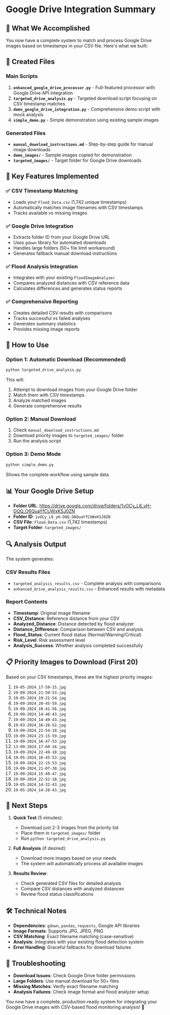 # Google Drive Integration Summary

## 🎯 What We Accomplished

You now have a complete system to match and process Google Drive images based on timestamps in your CSV file. Here's what we built:

## 📁 Created Files

### Main Scripts
1. **`enhanced_google_drive_processor.py`** - Full-featured processor with Google Drive API integration
2. **`targeted_drive_analysis.py`** - Targeted download script focusing on CSV timestamp matches
3. **`demo_google_drive_integration.py`** - Comprehensive demo script with mock analysis
4. **`simple_demo.py`** - Simple demonstration using existing sample images

### Generated Files
- **`manual_download_instructions.md`** - Step-by-step guide for manual image downloads
- **`demo_images/`** - Sample images copied for demonstration
- **`targeted_images/`** - Target folder for Google Drive downloads

## 🔧 Key Features Implemented

### ✅ CSV Timestamp Matching
- Loads your `Flood_Data.csv` (1,742 unique timestamps)
- Automatically matches image filenames with CSV timestamps
- Tracks available vs missing images

### ✅ Google Drive Integration
- Extracts folder ID from your Google Drive URL
- Uses `gdown` library for automated downloads
- Handles large folders (50+ file limit workaround)
- Generates fallback manual download instructions

### ✅ Flood Analysis Integration
- Integrates with your existing `FloodImageAnalyzer`
- Compares analyzed distances with CSV reference data
- Calculates differences and generates status reports

### ✅ Comprehensive Reporting
- Creates detailed CSV results with comparisons
- Tracks successful vs failed analyses
- Generates summary statistics
- Provides missing image reports

## 🚀 How to Use

### Option 1: Automatic Download (Recommended)
```bash
python targeted_drive_analysis.py
```
This will:
1. Attempt to download images from your Google Drive folder
2. Match them with CSV timestamps
3. Analyze matched images
4. Generate comprehensive results

### Option 2: Manual Download
1. Check `manual_download_instructions.md`
2. Download priority images to `targeted_images/` folder
3. Run the analysis script

### Option 3: Demo Mode
```bash
python simple_demo.py
```
Shows the complete workflow using sample data

## 📊 Your Google Drive Setup

- **Folder URL**: https://drive.google.com/drive/folders/1vOCy_L8_yH-DQQ_O6QuaYfCUWxKSJ0ZN
- **Folder ID**: `1vOCy_L8_yH-DQQ_O6QuaYfCUWxKSJ0ZN`
- **CSV File**: `Flood_Data.csv` (1,742 timestamps)
- **Target Folder**: `targeted_images/`

## 🔍 Analysis Output

The system generates:

### CSV Results Files
- `targeted_analysis_results.csv` - Complete analysis with comparisons
- `enhanced_drive_analysis_results.csv` - Enhanced results with metadata

### Report Contents
- **Timestamp**: Original image filename
- **CSV_Distance**: Reference distance from your CSV
- **Analyzed_Distance**: Distance detected by flood analyzer
- **Distance_Difference**: Comparison between CSV and analysis
- **Flood_Status**: Current flood status (Normal/Warning/Critical)
- **Risk_Level**: Risk assessment level
- **Analysis_Success**: Whether analysis completed successfully

## 📋 Priority Images to Download (First 20)

Based on your CSV timestamps, these are the highest priority images:

1. `19-05-2024_17-59-15.jpg`
2. `19-09-2024_21-50-53.jpg`
3. `19-05-2024_19-21-54.jpg`
4. `19-09-2024_20-45-59.jpg`
5. `19-09-2024_10-41-56.jpg`
6. `19-09-2024_14-46-43.jpg`
7. `19-09-2024_14-49-43.jpg`
8. `19-03-2024_16-26-52.jpg`
9. `19-09-2024_22-54-18.jpg`
10. `19-09-2024_23-15-59.jpg`
11. `19-09-2024_16-47-53.jpg`
12. `13-09-2024_17-60-16.jpg`
13. `19-09-2024_22-49-18.jpg`
14. `19-05-2024_16-45-53.jpg`
15. `19-09-2024_22-15-53.jpg`
16. `19-09-2024_21-07-38.jpg`
17. `19-09-2024_15-49-47.jpg`
18. `19-09-2024_22-52-18.jpg`
19. `19-05-2024_14-32-43.jpg`
20. `19-05-2024_14-28-43.jpg`

## 🎯 Next Steps

1. **Quick Test** (5 minutes):
   - Download just 2-3 images from the priority list
   - Place them in `targeted_images/` folder
   - Run `python targeted_drive_analysis.py`

2. **Full Analysis** (if desired):
   - Download more images based on your needs
   - The system will automatically process all available images

3. **Results Review**:
   - Check generated CSV files for detailed analysis
   - Compare CSV distances with analyzed distances
   - Review flood status classifications

## 🛠 Technical Notes

- **Dependencies**: `gdown`, `pandas`, `requests`, Google API libraries
- **Image Formats**: Supports JPG, JPEG, PNG
- **CSV Matching**: Exact filename matching (case-sensitive)
- **Analysis**: Integrates with your existing flood detection system
- **Error Handling**: Graceful fallbacks for download failures

## 🔧 Troubleshooting

- **Download Issues**: Check Google Drive folder permissions
- **Large Folders**: Use manual download for 50+ files
- **Missing Matches**: Verify exact filename matching
- **Analysis Failures**: Check image format and flood analyzer setup

You now have a complete, production-ready system for integrating your Google Drive images with CSV-based flood monitoring analysis! 🎉